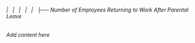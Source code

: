 ###### |   |   |   |   |   ├── Number of Employees Returning to Work After Parental Leave

*Add content here*